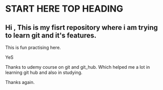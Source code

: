 # START HERE TOP HEADING

## Hi , This is my fisrt repository where i am trying to learn git and it's features.

This is fun practising here.

YeS

Thanks to udemy course on git and git_hub. Which helped me a lot in learning git hub and also in studying.

Thanks again.

